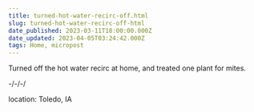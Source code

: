 ```yaml
---
title: turned-hot-water-recirc-off.html
slug: turned-hot-water-recirc-off-html
date_published: 2023-03-11T18:00:00.000Z
date_updated: 2023-04-05T03:24:42.000Z
tags: Home, micropost
---
```


Turned off the hot water recirc at home, and treated one plant for mites.

-/-/-/

location: Toledo, IA

